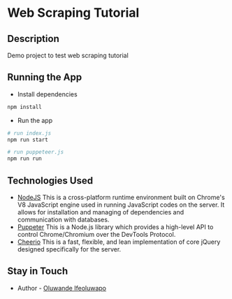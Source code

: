 # Web Scraping Tutorial

## Description

Demo project to test web scraping tutorial

## Running the App

- Install dependencies

```bash
npm install
```

- Run the app

```bash
# run index.js
npm run start
```

```bash
# run puppeteer.js
npm run run
```

## Technologies Used

- [NodeJS](https://nodejs.org/) This is a cross-platform runtime environment built on Chrome's V8 JavaScript engine used in running JavaScript codes on the server. It allows for installation and managing of dependencies and communication with databases.
- [Puppeter](https://pptr.dev/) This is a Node.js library which provides a high-level API to control Chrome/Chromium over the DevTools Protocol.
- [Cheerio](https://cheerio.js.org/) This is a fast, flexible, and lean implementation of core jQuery designed specifically for the server.

## Stay in Touch

- Author - [Oluwande Ifeoluwapo](https://github.com/ikdini)
